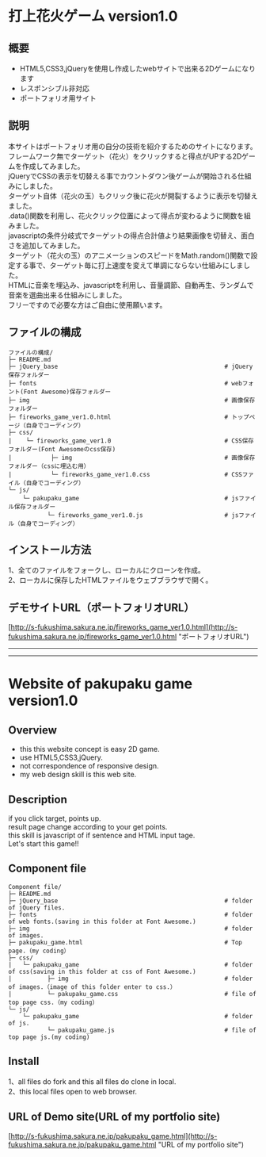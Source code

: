 # 打上花火ゲーム version1.0
## 概要
* HTML5,CSS3,jQueryを使用し作成したwebサイトで出来る2Dゲームになります
* レスポンシブル非対応
* ポートフォリオ用サイト
## 説明
本サイトはポートフォリオ用の自分の技術を紹介するためのサイトになります。   
フレームワーク無でターゲット（花火）をクリックすると得点がUPする2Dゲームを作成してみました。  
jQueryでCSSの表示を切替える事でカウントダウン後ゲームが開始される仕組みにしました。  
ターゲット自体（花火の玉）もクリック後に花火が開裂するように表示を切替えました。  
.data()関数を利用し、花火クリック位置によって得点が変わるように関数を組みました。  
javascriptの条件分岐式でターゲットの得点合計値より結果画像を切替え、面白さを追加してみました。  
ターゲット（花火の玉）のアニメーションのスピードをMath.random()関数で設定する事で、ターゲット毎に打上速度を変えて単調にならない仕組みにしました。  
HTMLに音楽を埋込み、javascriptを利用し、音量調節、自動再生、ランダムで音楽を選曲出来る仕組みにしました。  
フリーですので必要な方はご自由に使用願います。   
## ファイルの構成
```
ファイルの構成/
├─ README.md
├─ jQuery_base                                               # jQuery保存フォルダー
├─ fonts                                                     # webフォント(Font Awesome)保存フォルダー
├─ img                                                       # 画像保存フォルダー
├─ fireworks_game_ver1.0.html                                # トップページ（自身でコーディング）
├─ css/
|    └─ fireworks_game_ver1.0                                # CSS保存フォルダー(Font Awesomeのcss保存)
|           ├─ img                                           # 画像保存フォルダー（cssに埋込む用）
|           └─ fireworks_game_ver1.0.css                     # CSSファイル（自身でコーディング）
└─ js/
    └─ pakupaku_game                                         # jsファイル保存フォルダー
           └─ fireworks_game_ver1.0.js                       # jsファイル（自身でコーディング）   
```
## インストール方法
1、全てのファイルをフォークし、ローカルにクローンを作成。  
2、ローカルに保存したHTMLファイルをウェブブラウザで開く。  
## デモサイトURL（ポートフォリオURL）
[http://s-fukushima.sakura.ne.jp/fireworks_game_ver1.0.html](http://s-fukushima.sakura.ne.jp/fireworks_game_ver1.0.html "ポートフォリオURL")

***
***

# Website of pakupaku game version1.0
## Overview
* this this website concept is easy 2D game.
* use HTML5,CSS3,jQuery.
* not correspondence of responsive design.
* my web design skill is this web site.
## Description
if you click target, points up.  
result page change according to your get points.  
this skill is javascript of if sentence and HTML input tage.  
Let's start this game!!
## Component file
```
Component file/
├─ README.md
├─ jQuery_base                                               # folder of jQuery files.
├─ fonts                                                     # folder of web fonts.(saving in this folder at Font Awesome.)
├─ img                                                       # folder of images. 
├─ pakupaku_game.html                                        # Top page.（my coding）
├─ css/
|   └─ pakupaku_game                                         # folder of css(saving in this folder at css of Font Awesome.)
|          ├─ img                                            # folder of images.（image of this folder enter to css.）
|          └─ pakupaku_game.css                              # file of top page css.（my coding）
└─ js/
    └─ pakupaku_game                                         # folder of js.
           └─ pakupaku_game.js                               # file of top page js.(my coding)
```
## Install
1、all files do fork and this all files do clone in local.  
2、this local files open to web browser.  
## URL of Demo site(URL of my portfolio site)
[http://s-fukushima.sakura.ne.jp/pakupaku_game.html](http://s-fukushima.sakura.ne.jp/pakupaku_game.html "URL of my portfolio site")
